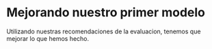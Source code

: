 # Mejorando nuestro primer modelo
Utilizando nuestras recomendaciones de la evaluacion, tenemos que mejorar lo que hemos hecho.
